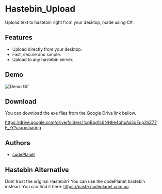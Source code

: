 # Hastebin_Upload

Upload text to hastebin right from your desktop, made using C#.



## Features

 - Upload directly from your desktop.
 - Fast, secure and simple.
 - Upload to any hastebin server.


## Demo

![Demo Gif](https://i.imgur.com/2V4AQF0.gif)
## Download

You can download the exe files from the Google Drive link bellow.

https://drive.google.com/drive/folders/1cqBqd1c6NHhe4ohoAs3oEup3hZ77F_-Y?usp=sharing



## Authors

- [codePlanet](https://github.com/codePlanetOfficial)



## Hastebin Alternative

Dont trust the original Hastebin? You can use the codePlanet hastebin instead. You can find it here:
https://paste.codeplanet.com.au
